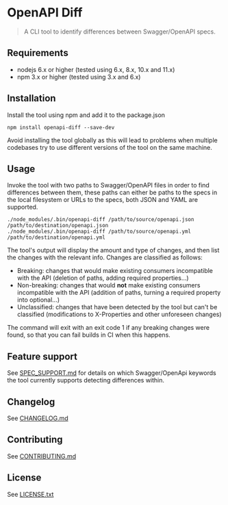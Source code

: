 # OpenAPI Diff
> A CLI tool to identify differences between Swagger/OpenAPI specs.

## Requirements
- nodejs 6.x or higher (tested using 6.x, 8.x, 10.x and 11.x)
- npm 3.x or higher (tested using 3.x and 6.x)

## Installation

Install the tool using npm and add it to the package.json
```
npm install openapi-diff --save-dev
```

Avoid installing the tool globally as this will lead to problems when multiple codebases try to use different versions
of the tool on the same machine.

## Usage
Invoke the tool with two paths to Swagger/OpenAPI files in order to find differences between them, these paths can
either be paths to the specs in the local filesystem or URLs to the specs, both JSON and YAML are supported.
```
./node_modules/.bin/openapi-diff /path/to/source/openapi.json /path/to/destination/openapi.json
./node_modules/.bin/openapi-diff /path/to/source/openapi.yml /path/to/destination/openapi.yml
```

The tool's output will display the amount and type of changes, and then list the changes with the relevant info.
Changes are classified as follows:

* Breaking: changes that would make existing consumers incompatible with the API (deletion of paths, adding required
properties...)
* Non-breaking: changes that would **not** make existing consumers incompatible with the API (addition of paths,
turning a required property into optional...)
* Unclassified: changes that have been detected by the tool but can't be classified (modifications to X-Properties and
other unforeseen changes)

The command will exit with an exit code 1 if any breaking changes were found, so that you can fail builds in CI when
this happens.

## Feature support
See [SPEC_SUPPORT.md](SPEC_SUPPORT.md) for details on which Swagger/OpenApi keywords the tool currently supports 
detecting differences within.

## Changelog
See [CHANGELOG.md](CHANGELOG.md)

## Contributing
See [CONTRIBUTING.md](CONTRIBUTING.md)

## License
See [LICENSE.txt](LICENSE.txt)
